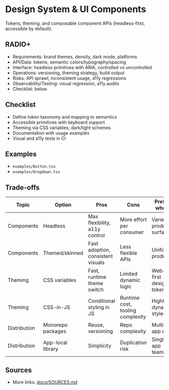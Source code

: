 # Design System & UI Components

Tokens, theming, and composable component APIs (headless-first, accessible by default).

## RADIO+
- Requirements: brand themes, density, dark mode, platforms
- API/Data: tokens, semantic colors/typography/spacing
- Interface: headless primitives with ARIA, controlled vs uncontrolled
- Operations: versioning, theming strategy, build output
- Risks: API sprawl, inconsistent usage, a11y regressions
- Observability/Testing: visual regression, a11y audits
- Checklist: below

## Checklist
- Define token taxonomy and mapping to semantics
- Accessible primitives with keyboard support
- Theming via CSS variables; dark/light schemes
- Documentation with usage examples
- Visual and a11y tests in CI

## Examples
- `examples/Button.tsx`
- `examples/Dropdown.tsx`

## Trade-offs

| Topic          | Option             | Pros                                | Cons                             | Prefer when |
|----------------|--------------------|-------------------------------------|----------------------------------|-------------|
| Components     | Headless           | Max flexibility, a11y control       | More effort per consumer         | Varied product surfaces |
| Components     | Themed/skinned     | Fast adoption, consistent visuals   | Less flexible APIs               | Uniform product |
| Theming        | CSS variables      | Fast, runtime theme switch          | Limited dynamic logic            | Web-first design tokens |
| Theming        | CSS-in-JS          | Conditional styling in JS           | Runtime cost, tooling complexity | Highly dynamic styles |
| Distribution   | Monorepo packages  | Reuse, versioning                   | Repo complexity                  | Multi-app org |
| Distribution   | App-local library  | Simplicity                          | Duplication risk                 | Single app team |

## Sources
- More links: [docs/SOURCES.md](../../docs/SOURCES.md)
